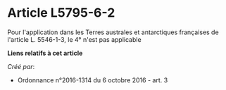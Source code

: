 # Article L5795-6-2

Pour l'application dans les Terres australes et antarctiques françaises de l'article L. 5546-1-3, le 4° n'est pas applicable

**Liens relatifs à cet article**

_Créé par_:

  - Ordonnance n°2016-1314 du 6 octobre 2016 - art. 3
